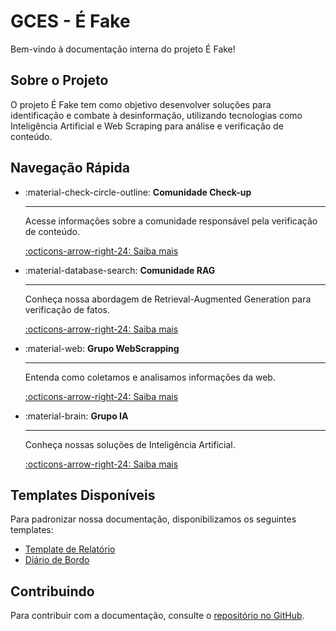 # GCES - É Fake

Bem-vindo à documentação interna do projeto É Fake!

## Sobre o Projeto

O projeto É Fake tem como objetivo desenvolver soluções para identificação e combate à desinformação, utilizando tecnologias como Inteligência Artificial e Web Scraping para análise e verificação de conteúdo.

## Navegação Rápida

<div class="grid cards" markdown>

-   :material-check-circle-outline: __Comunidade Check-up__

    ---

    Acesse informações sobre a comunidade responsável pela verificação de conteúdo.

    [:octicons-arrow-right-24: Saiba mais](geral/check_up/index.md)

-   :material-database-search: __Comunidade RAG__

    ---

    Conheça nossa abordagem de Retrieval-Augmented Generation para verificação de fatos.

    [:octicons-arrow-right-24: Saiba mais](geral/rag/index.md)

-   :material-web: __Grupo WebScrapping__

    ---

    Entenda como coletamos e analisamos informações da web.

    [:octicons-arrow-right-24: Saiba mais](grupo-webscrapping/index.md)

-   :material-brain: __Grupo IA__

    ---

    Conheça nossas soluções de Inteligência Artificial.

    [:octicons-arrow-right-24: Saiba mais](grupo-ia/index.md)

</div>

## Templates Disponíveis

Para padronizar nossa documentação, disponibilizamos os seguintes templates:

- [Template de Relatório](geral/templates/template-relatorio.md)
- [Diário de Bordo](geral/templates/diario-bordo.md)

## Contribuindo

Para contribuir com a documentação, consulte o [repositório no GitHub](https://github.com/GCES-EhFake-Fork/docs-interno).
